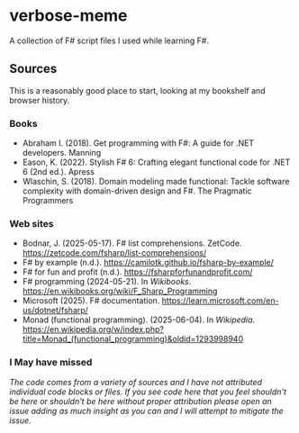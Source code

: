 # verbose-meme

A collection of F# script files I used while learning F#.

## Sources

This is a reasonably good place to start, looking at my bookshelf and browser history.

### Books

- Abraham I. (2018). Get programming with F#: A guide for .NET developers. Manning
- Eason, K. (2022). Stylish F# 6: Crafting elegant functional code for .NET 6 (2nd ed.). Apress
- Wlaschin, S. (2018). Domain modeling made functional: Tackle software complexity with domain-driven design and F#. The Pragmatic Programmers

### Web sites

- Bodnar, J. (2025-05-17). F# list comprehensions. ZetCode. https://zetcode.com/fsharp/list-comprehensions/
- F# by example (n.d.). https://camilotk.github.io/fsharp-by-example/
- F# for fun and profit (n.d.). https://fsharpforfunandprofit.com/
- F# programming (2024-05-21). In _Wikibooks_. https://en.wikibooks.org/wiki/F_Sharp_Programming
- Microsoft (2025). F# documentation. https://learn.microsoft.com/en-us/dotnet/fsharp/
- Monad (functional programming). (2025-06-04). In _Wikipedia_. https://en.wikipedia.org/w/index.php?title=Monad_(functional_programming)&oldid=1293998940

### I May have missed

_The code comes from a variety of sources and I have not attributed individual code blocks or files.  If you see code here that you feel shouldn't be here or shouldn't be here without proper attribution please open an issue adding as much insight as you can and I will attempt to mitigate the issue._
